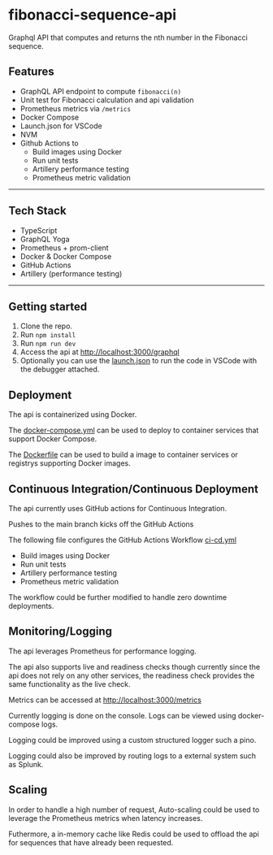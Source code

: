 # fibonacci-sequence-api

Graphql API that computes and returns the nth number in the Fibonacci sequence.

## Features

- GraphQL API endpoint to compute `fibonacci(n)`
- Unit test for Fibonacci calculation and api validation
- Prometheus metrics via `/metrics`
- Docker Compose
- Launch.json for VSCode
- NVM
- Github Actions to
    - Build images using Docker
    - Run unit tests 
    - Artillery performance testing
    - Prometheus metric validation

---

## Tech Stack
- TypeScript
- GraphQL Yoga
- Prometheus + prom-client
- Docker & Docker Compose
- GitHub Actions
- Artillery (performance testing)

---

## Getting started

1. Clone the repo.
2. Run `npm install`
3. Run `npm run dev`
4. Access the api at [http://localhost:3000/graphql](http://localhost:3000/graphql)
5. Optionally you can use the [launch.json](.vscode/launch.json) to run the code in VSCode with the debugger attached.

## Deployment

The api is containerized using Docker.

The [docker-compose.yml](docker-compose.yml) can be used to deploy to container services that support Docker Compose.

The [Dockerfile](Dockerfile) can be used to build a image to container services or registrys supporting Docker images.

## Continuous Integration/Continuous Deployment

The api currently uses GitHub actions for Continuous Integration.

Pushes to the main branch kicks off the GitHub Actions

The following file configures the GitHub Actions Workflow [ci-cd.yml](.github/workflows/ci-cd.yml)

- Build images using Docker
- Run unit tests 
- Artillery performance testing
- Prometheus metric validation

The workflow could be further modified to handle zero downtime deployments.

## Monitoring/Logging

The api leverages Prometheus for performance logging.

The api also supports live and readiness checks though currently since the api does not rely on any other services, the readiness check provides the same functionality as the live check.

Metrics can be accessed at [http://localhost:3000/metrics](http://localhost:3000/metrics)

Currently logging is done on the console.  Logs can be viewed using docker-compose logs.

Logging could be improved using a custom structured logger such a pino.

Logging could also be improved by routing logs to a external system such as Splunk.

## Scaling

In order to handle a high number of request, Auto-scaling could be used to leverage the Prometheus metrics when latency increases.

Futhermore, a in-memory cache like Redis could be used to offload the api for sequences that have already been requested.
